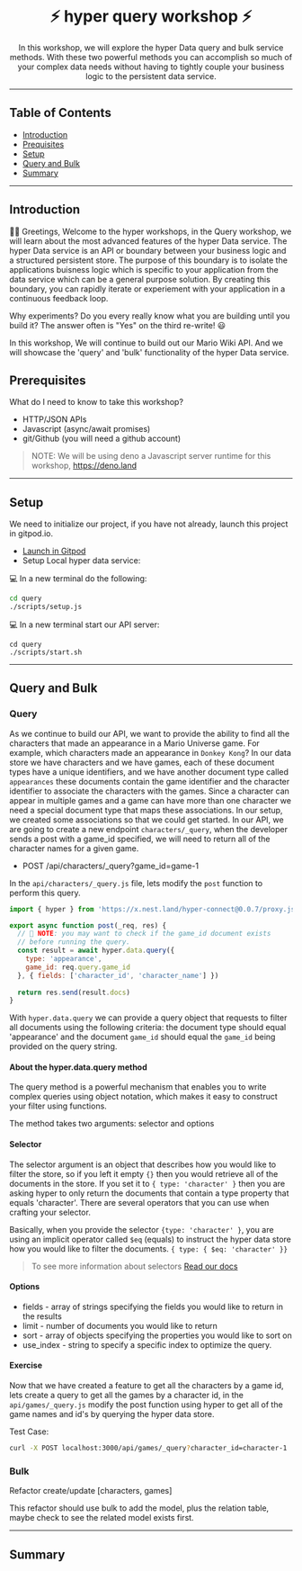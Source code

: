 <h1 align="center">⚡️ hyper query workshop ⚡️</h1>
<p align="center">In this workshop, we will explore the hyper Data query and bulk service methods. With these two powerful methods you can
accomplish so much of your complex data needs without having to tightly couple your business logic to the persistent data service.</p>

---

## Table of Contents

- [Introduction](#introduction)
- [Prequisites](#prerequisites)
- [Setup](#setup)
- [Query and Bulk](#query-and-bulk)
- [Summary](#summary)

---

## Introduction

👋🏻 Greetings, Welcome to the hyper workshops, in the Query workshop, we will learn about the most advanced features of the hyper Data service. The hyper Data service is an API or boundary between your business logic and a structured persistent store. The purpose of this boundary is to isolate the applications buisness logic which is specific to your application from the data service which can be a general purpose solution. By creating this boundary, you can rapidly iterate or experiement with your application in a continuous feedback loop.

Why experiments? Do you every really know what you are building until you build it? The answer often is "Yes" on the third re-write! 😃

In this workshop, We will continue to build out our Mario Wiki API. And we will showcase the 'query' and 'bulk' functionality of the hyper Data service.

## Prerequisites

What do I need to know to take this workshop?

- HTTP/JSON APIs
- Javascript (async/await promises)
- git/Github (you will need a github account)

> NOTE: We will be using deno a Javascript server runtime for this workshop, https://deno.land

---

## Setup

We need to initialize our project, if you have not already, launch this project in gitpod.io. 

* [Launch in Gitpod](https://gitpod.io#https://github.com/hyper63/workshops)
* Setup Local hyper data service:

💻 In a new terminal do the following:

``` sh
cd query
./scripts/setup.js
```

💻 In a new terminal start our API server:

```
cd query
./scripts/start.sh
```

---

## Query and Bulk

### Query

As we continue to build our API, we want to provide the ability to find all the
characters that made an appearance in a Mario Universe game. For example, which characters
made an appearance in `Donkey Kong`? In our data store we have characters and we have games, each of these document types have a unique identifiers, and we have another document
type called `appearances` these documents contain the game identifier and the character identifier to associate the characters with the games. Since a character can appear in multiple games and a game can have more than one character we need a special document 
type that maps these associations. In our setup, we created some associations so that we could get started. In our API, we are going to create a new endpoint `characters/_query`, when the developer sends a post with a game_id specified, we will need to return all of the
character names for a given game. 

* POST /api/characters/_query?game_id=game-1

In the `api/characters/_query.js` file, lets modify the `post` function to perform this
query.

``` js
import { hyper } from 'https://x.nest.land/hyper-connect@0.0.7/proxy.js'

export async function post(_req, res) {
  // 📝 NOTE: you may want to check if the game_id document exists
  // before running the query.
  const result = await hyper.data.query({
    type: 'appearance',
    game_id: req.query.game_id
  }, { fields: ['character_id', 'character_name'] })
  
  return res.send(result.docs)
}
```

With `hyper.data.query` we can provide a query object that requests to filter all documents using the following criteria: the document type should equal 'appearance' and
the document `game_id` should equal the `game_id` being provided on the query string. 

#### About the hyper.data.query method

The query method is a powerful mechanism that enables you to write complex queries using
object notation, which makes it easy to construct your filter using functions.

The method takes two arguments: selector and options

#### Selector

The selector argument is an object that describes how you would like to filter the store, so if you left it empty `{}` then you would retrieve all of the documents in the store. If you set it to `{ type: 'character' }` then you are asking hyper to only return the documents that contain a type property that equals 'character'. There are several operators that you can use when crafting your selector.

Basically, when you provide the selector `{type: 'character' }`, you are using an implicit operator called `$eq` (equals) to instruct the hyper data store how you would like to filter the documents. `{ type: { $eq: 'character' }}`

> To see more information about selectors [Read our docs](https://docs.hyper.io/query-selector)


#### Options

- fields - array of strings specifying the fields you would like to return in the results
- limit - number of documents you would like to return
- sort - array of objects specifying the properties you would like to sort on
- use_index - string to specify a specific index to optimize the query.

#### Exercise

Now that we have created a feature to get all the characters by a game id, lets create a query
to get all the games by a character id, in the `api/games/_query.js` modify the post function using hyper to get all of the game names and id's by querying the hyper data store.

Test Case:

``` sh
curl -X POST localhost:3000/api/games/_query?character_id=character-1 | npx prettyjson
```


### Bulk

Refactor create/update [characters, games]

This refactor should use bulk to add the model, plus the relation table, maybe 
check to see the related model exists first.

---

## Summary



